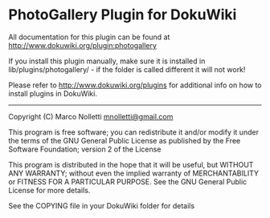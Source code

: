 # PhotoGallery Plugin for DokuWiki

All documentation for this plugin can be found at
http://www.dokuwiki.org/plugin:photogallery

If you install this plugin manually, make sure it is installed in
lib/plugins/photogallery/ - if the folder is called different it
will not work!

Please refer to http://www.dokuwiki.org/plugins for additional info
on how to install plugins in DokuWiki.

----
Copyright (C) Marco Nolletti <mnolletti@gmail.com>

This program is free software; you can redistribute it and/or modify
it under the terms of the GNU General Public License as published by
the Free Software Foundation; version 2 of the License

This program is distributed in the hope that it will be useful,
but WITHOUT ANY WARRANTY; without even the implied warranty of
MERCHANTABILITY or FITNESS FOR A PARTICULAR PURPOSE.  See the
GNU General Public License for more details.

See the COPYING file in your DokuWiki folder for details
